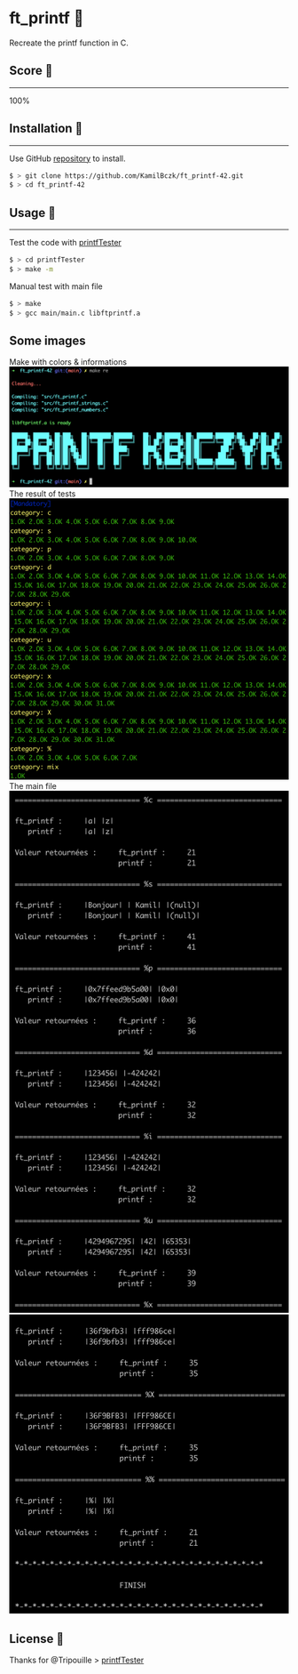 # ft_printf 📝

Recreate the printf function in C.

## Score 🎯
------
100%

## Installation 🧩
------
Use GitHub [repository](https://github.com/KamilBczk/ft_printf-42) to install.

```bash
$ > git clone https://github.com/KamilBczk/ft_printf-42.git
$ > cd ft_printf-42
```

## Usage 🔧
------
Test the code with [printfTester](https://github.com/Tripouille/printftester)
```bash
$ > cd printfTester
$ > make -m
```

Manual test with main file
```bash
$ > make
$ > gcc main/main.c libftprintf.a
```
## Some images

Make with colors & informations
![make](/img/img1.png)
The result of tests
![results](/img/img2.png)
The main file
![main](img/img3.png)
![main2](img/img4.png)


## License 📜
Thanks for @Tripouille > [printfTester](https://github.com/Tripouille/printftester)
